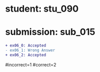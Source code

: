 # student: stu_090
# submission: sub_015

```diff
+ ex06_0: Accepted
- ex06_1: Wrong Answer
+ ex06_2: Accepted
```
#incorrect=1
#correct=2
